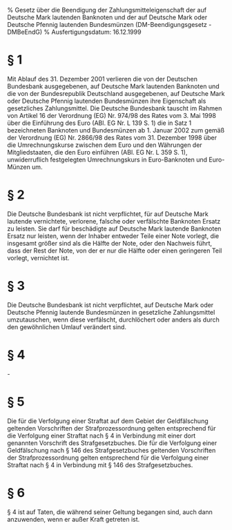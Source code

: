 % Gesetz über die Beendigung der Zahlungsmitteleigenschaft der auf Deutsche Mark lautenden Banknoten und der auf Deutsche Mark oder Deutsche Pfennig lautenden Bundesmünzen  (DM-Beendigungsgesetz - DMBeEndG)
% Ausfertigungsdatum: 16.12.1999
 
# § 1

Mit Ablauf des 31. Dezember 2001 verlieren die von der Deutschen Bundesbank ausgegebenen, auf Deutsche Mark lautenden Banknoten und die von der Bundesrepublik Deutschland ausgegebenen, auf Deutsche Mark oder Deutsche Pfennig lautenden Bundesmünzen ihre Eigenschaft als gesetzliches Zahlungsmittel. Die Deutsche Bundesbank tauscht im Rahmen von Artikel 16 der Verordnung (EG) Nr. 974/98 des Rates vom 3. Mai 1998 über die Einführung des Euro (ABl. EG Nr. L 139 S. 1) die in Satz 1 bezeichneten Banknoten und Bundesmünzen ab 1. Januar 2002 zum gemäß der Verordnung (EG) Nr. 2866/98 des Rates vom 31. Dezember 1998 über die Umrechnungskurse zwischen dem Euro und den Währungen der Mitgliedstaaten, die den Euro einführen (ABl. EG Nr. L 359 S. 1), unwiderruflich festgelegten Umrechnungskurs in Euro-Banknoten und Euro-Münzen um.

# § 2

Die Deutsche Bundesbank ist nicht verpflichtet, für auf Deutsche Mark lautende vernichtete, verlorene, falsche oder verfälschte Banknoten Ersatz zu leisten. Sie darf für beschädigte auf Deutsche Mark lautende Banknoten Ersatz nur leisten, wenn der Inhaber entweder Teile einer Note vorlegt, die insgesamt größer sind als die Hälfte der Note, oder den Nachweis führt, dass der Rest der Note, von der er nur die Hälfte oder einen geringeren Teil vorlegt, vernichtet ist.

# § 3

Die Deutsche Bundesbank ist nicht verpflichtet, auf Deutsche Mark oder Deutsche Pfennig lautende Bundesmünzen in gesetzliche Zahlungsmittel umzutauschen, wenn diese verfälscht, durchlöchert oder anders als durch den gewöhnlichen Umlauf verändert sind.

# § 4

\-

# § 5

Die für die Verfolgung einer Straftat auf dem Gebiet der Geldfälschung geltenden Vorschriften der Strafprozessordnung gelten entsprechend für die Verfolgung einer Straftat nach § 4 in Verbindung mit einer dort genannten Vorschrift des Strafgesetzbuches. Die für die Verfolgung einer Geldfälschung nach § 146 des Strafgesetzbuches geltenden Vorschriften der Strafprozessordnung gelten entsprechend für die Verfolgung einer Straftat nach § 4 in Verbindung mit § 146 des Strafgesetzbuches.

# § 6

§ 4 ist auf Taten, die während seiner Geltung begangen sind, auch dann anzuwenden, wenn er außer Kraft getreten ist.
